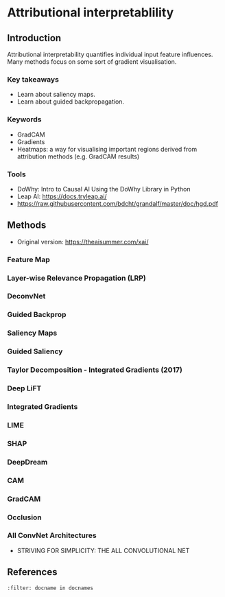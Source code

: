 # Attributional interpretablility

## Introduction

Attributional interpretability quantifies individual input feature influences. 
Many methods focus on some sort of gradient visualisation.

### Key takeaways
* Learn about saliency maps.
* Learn about guided backpropagation.

### Keywords
* GradCAM
* Gradients
* Heatmaps: a way for visualising important regions derived from attribution methods (e.g. GradCAM results)

### Tools
* DoWhy: Intro to Causal AI Using the DoWhy Library in Python
* Leap AI: https://docs.tryleap.ai/
* https://raw.githubusercontent.com/bdcht/grandalf/master/doc/hgd.pdf


## Methods

* Original version: https://theaisummer.com/xai/

### Feature Map

### Layer-wise Relevance Propagation (LRP)

### DeconvNet

### Guided Backprop

### Saliency Maps

### Guided Saliency

### Taylor Decomposition - Integrated Gradients (2017)

### Deep LiFT

### Integrated Gradients

### LIME

### SHAP 

### DeepDream

### CAM

### GradCAM

### Occlusion

### All ConvNet Architectures
* STRIVING FOR SIMPLICITY: THE ALL CONVOLUTIONAL NET






<!-- 

### Links
* Distilled Notes for Stanford CS231n: Convolutional Neural Networks for Visual Recognition (Chadha, 2020) - https://aman.ai/cs231n/visualization/
* Stanford CS231n: Lecture 14: Visualizing and Understanding (Fei-Fei Li & Justin Johnson & Serena Yeung, 2019) - http://cs231n.stanford.edu/slides/2019/cs231n_2019_lecture13.pdf
* Article: Feature Visualization (Olah et al., 2017) - https://distill.pub/2017/feature-visualization/
* Book (GitHub): Interpretable Machine Learning: A Guide for Making Black Box Models Explainable (Molnar) - https://christophm.github.io/interpretable-ml-book/
* Code (GitHub): Convolutional Neural Network Visualizations (Ozbulak, 2019) - https://github.com/utkuozbulak/pytorch-cnn-visualizations
* https://towardsdatascience.com/explainable-neural-networks-recent-advancements-part-4-73cacc910fef

### Youtube
* Human-centered AI (non-technical): https://www.youtube.com/watch?v=ZxPV_KVq-tI

-->

## References
```{bibliography}
:filter: docname in docnames
```